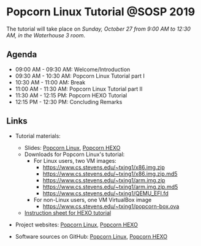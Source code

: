 # Popcorn Linux Tutorial @SOSP 2019

The tutorial will take place on _Sunday, October 27 from 9:00 AM to 12:30 AM,
in the Waterhouse 3 room_.

## Agenda

- 09:00 AM - 09:30 AM: Welcome/Introduction
- 09:30 AM - 10:30 AM: Popcorn Linux Tutorial part I
- 10:30 AM - 11:00 AM: Break
- 11:00 AM - 11:30 AM: Popcorn Linux Tutorial part II
- 11:30 AM - 12:15 PM: Popcorn HEXO Tutorial
- 12:15 PM - 12:30 PM: Concluding Remarks

## Links

- Tutorial materials:
  - Slides: [Popcorn Linux](https://github.com/ssrg-vt/popcorn-compiler/raw/master/tutorial/sosp-2019/materials/popcorn-slides.pdf), [Popcorn HEXO](https://github.com/ssrg-vt/popcorn-compiler/raw/master/tutorial/sosp-2019/materials/hexo-slides.pdf)
  - Downloads for Popcorn Linux's tutorial:
    - For Linux users, two VM images:
      - https://www.cs.stevens.edu/~txing1/x86.img.zip
      - https://www.cs.stevens.edu/~txing1/x86.img.zip.md5
      - https://www.cs.stevens.edu/~txing1/arm.img.zip
      - https://www.cs.stevens.edu/~txing1/arm.img.zip.md5
      - https://www.cs.stevens.edu/~txing1/QEMU_EFI.fd
    - For non-Linux users, one VM VirtualBox image
      - https://www.cs.stevens.edu/~txing1/popcorn-box.ova
  - [Instruction sheet for HEXO tutorial](https://github.com/ssrg-vt/popcorn-compiler/raw/master/tutorial/sosp-2019/materials/hexo-instructions.pdf)

- Project websites: [Popcorn Linux](http://popcornlinux.org), [Popcorn HEXO](http://popcornlinux.org/index.php/hexo)
- Software sources on GitHub: [Popcorn Linux](), [Popcorn HEXO](https://github.com/ssrg-vt/popcorn-compiler/tree/hermit-master)
